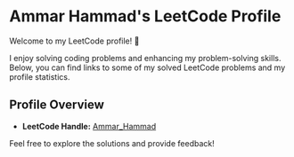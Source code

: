 # Ammar Hammad's LeetCode Profile

Welcome to my LeetCode profile! 👋

I enjoy solving coding problems and enhancing my problem-solving skills. Below, you can find links to some of my solved LeetCode problems and my profile statistics.

## Profile Overview

- **LeetCode Handle:** [Ammar_Hammad](https://leetcode.com/Ammar_Hammad/)

Feel free to explore the solutions and provide feedback!
